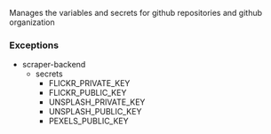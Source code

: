 Manages the variables and secrets for github repositories and github organization

### Exceptions

- scraper-backend
  - secrets
    - FLICKR_PRIVATE_KEY
    - FLICKR_PUBLIC_KEY
    - UNSPLASH_PRIVATE_KEY
    - UNSPLASH_PUBLIC_KEY
    - PEXELS_PUBLIC_KEY
